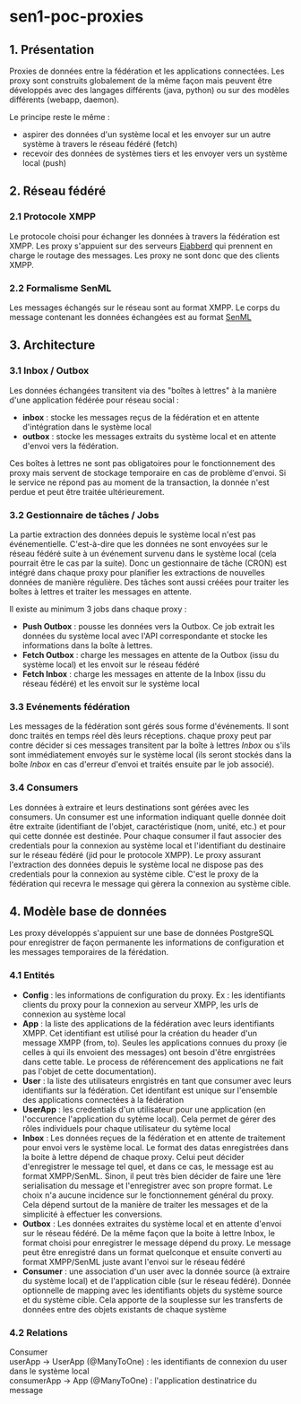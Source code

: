 # sen1-poc-proxies

## 1. Présentation

Proxies de données entre la fédération et les applications connectées. Les proxy
sont construits globalement de la même façon mais peuvent être développés avec des
langages différents (java, python) ou sur des modèles différents (webapp, daemon).

Le principe reste le même :
- aspirer des données d'un système local  et les envoyer sur un autre système à
travers le réseau fédéré (fetch)
- recevoir des données de systèmes tiers et les envoyer vers un système local (push)

## 2. Réseau fédéré

### 2.1 Protocole XMPP

Le protocole choisi pour échanger les données à travers la fédération est XMPP.
Les proxy s'appuient sur des serveurs [Ejabberd](https://www.ejabberd.im/) qui
prennent en charge le routage des messages. Les proxy ne sont donc que des clients
XMPP.

### 2.2 Formalisme SenML

Les messages échangés sur le réseau sont au format XMPP. Le corps du message
contenant les données échangées est au format [SenML](https://tools.ietf.org/html/draft-ietf-core-senml-16)

## 3. Architecture

### 3.1 Inbox / Outbox

Les données échangées transitent via des "boîtes à lettres" à la manière d'une
application fédérée pour réseau social :
- **inbox** : stocke les messages reçus de la fédération et en attente d'intégration
dans le système local
- **outbox** : stocke les messages extraits du système local et en attente d'envoi
vers la fédération.

Ces boîtes à lettres ne sont pas obligatoires pour le fonctionnement des proxy
mais servent de stockage temporaire en cas de problème d'envoi. Si le service ne
répond pas au moment de la transaction, la donnée n'est perdue et peut être traitée
ultérieurement.

### 3.2 Gestionnaire de tâches / Jobs

La partie extraction des données depuis le système local n'est pas événementielle.
C'est-à-dire que les données ne sont envoyées sur le réseau fédéré suite à un événement
survenu dans le système local (cela pourrait être le cas par la suite). Donc un
gestionnaire de tâche (CRON) est intégré dans chaque proxy pour planifier les extractions
de nouvelles données de manière régulière. Des tâches sont aussi créées pour traiter
les boîtes à lettres et traiter les messages en attente.

Il existe au minimum 3 jobs dans chaque proxy :
- **Push Outbox** : pousse les données vers la Outbox. Ce job extrait les données du
système local avec l'API correspondante et stocke les informations dans la boîte 
à lettres.
- **Fetch Outbox** : charge les messages en attente de la Outbox (issu du système local)
et les envoit sur le réseau fédéré
- **Fetch Inbox** : charge les messages en attente de la Inbox (issu du réseau fédéré)
et les envoit sur le système local

### 3.3 Evénements fédération

Les messages de la fédération sont gérés sous forme d'événements. Il sont donc
traités en temps réel dès leurs réceptions. chaque proxy peut par contre décider
si ces messages transitent par la boîte à lettres _Inbox_ ou s'ils sont immédiatement
envoyés sur le système local (ils seront stockés dans la boîte _Inbox_ en cas 
d'erreur d'envoi et traités ensuite par le job associé).

### 3.4 Consumers

Les données à extraire et leurs destinations sont gérées avec les consumers. Un
consumer est une information indiquant quelle donnée doit être extraite (identifiant
de l'objet, caractéristique (nom, unité, etc.) et pour qui cette donnée est destinée.
Pour chaque consumer il faut associer des credentials pour la connexion au système local
et l'identifiant du destinaire sur le réseau fédéré (jid pour le protocole XMPP).
Le proxy assurant l'extraction des données depuis le système local ne dispose pas
des credentials pour la connexion au système cible. C'est le proxy de la fédération
qui recevra le message qui gèrera la connexion au système cible.

## 4. Modèle base de données

Les proxy développés s'appuient sur une base de données PostgreSQL pour enregistrer
de façon permanente les informations de configuration et les messages temporaires
de la férédation.

### 4.1 Entités

- **Config** : les informations de configuration du proxy. Ex : les identifiants 
clients du proxy pour la connexion au serveur XMPP, les urls de connexion au
système local
- **App** : la liste des applications de la fédération avec leurs identifiants XMPP.
Cet identifiant est utilisé pour la création du header d'un message XMPP (from, to).
Seules les applications connues du proxy (ie celles à qui ils envoient des messages)
ont besoin d'être enrgistrées dans cette table. Le process de référencement des
applications ne fait pas l'objet de cette documentation).
- **User** : la liste des utilisateurs enrgistrés en tant que consumer avec leurs
identifiants sur la fédération. Cet identifant est unique sur l'ensemble des
applications connectées à la fédération
- **UserApp** : les credentials d'un utilisateur pour une application (en l'occurence
l'application du sytème local). Cela permet de gérer des rôles individuels pour
chaque utilisateur du sytème local
- **Inbox** : Les données reçues de la fédération et en attente de traitement pour 
envoi vers le système local. Le format des datas enregistrées dans la boite à lettre
dépend de chaque proxy. Celui peut décider d'enregistrer le message tel quel,
et dans ce cas, le message est au format XMPP/SenML. Sinon, il peut très bien décider
de faire une 1ère serialisation du message et l'enregistrer avec son propre format.
Le choix n'a aucune incidence sur le fonctionnement général du proxy. Cela dépend
surtout de la manière de traiter les messages et de la simplicité à effectuer les
conversions.
- **Outbox** : Les données extraites du système local et en attente d'envoi sur le
réseau fédéré. De la même façon que la boite à lettre Inbox, le format choisi pour
enregistrer le message dépend du proxy. Le message peut être enregistré dans un 
format quelconque et ensuite converti au format XMPP/SenML juste avant l'envoi sur
le réseau fédéré
- **Consumer** : une association d'un user avec la donnée source (à extraire du
système local) et de l'application cible (sur le réseau fédéré). Donnée optionnelle
de mapping avec les identifiants objets du système source et du système cible.
Cela apporte de la souplesse sur les transferts de données entre des objets existants
de chaque système

### 4.2 Relations

Consumer  
    userApp -> UserApp (@ManyToOne) : les identifiants de connexion du user dans le système
  		local  
    consumerApp -> App (@ManyToOne) : l'application destinatrice du message

